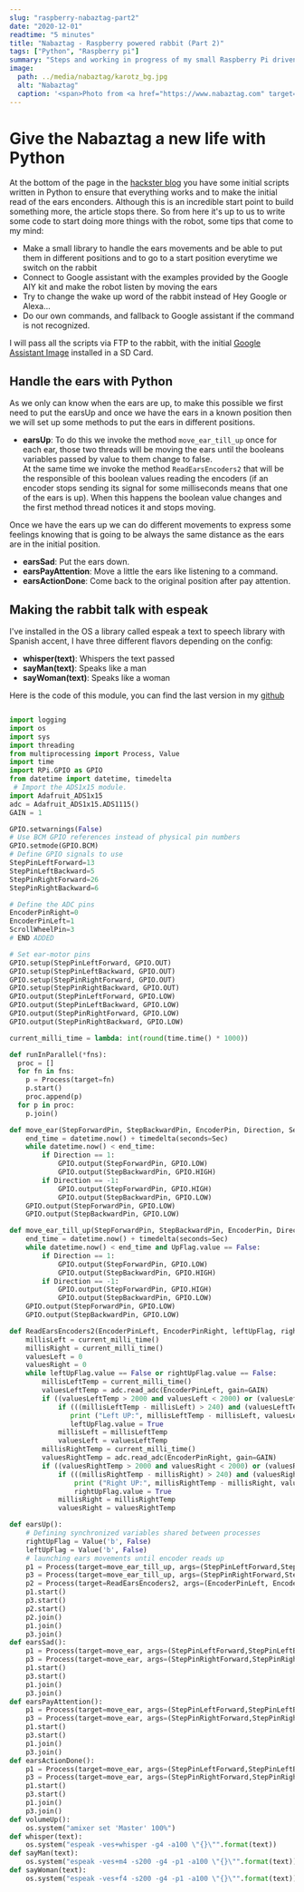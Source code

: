 ```yaml
---
slug: "raspberry-nabaztag-part2"
date: "2020-12-01"
readtime: "5 minutes"
title: "Nabaztag - Raspberry powered rabbit (Part 2)"
tags: ["Python", "Raspberry pi"]
summary: "Steps and working in progress of my small Raspberry Pi driven robot"
image:
  path: ../media/nabaztag/karotz_bg.jpg
  alt: "Nabaztag"
  caption: '<span>Photo from <a href="https://www.nabaztag.com" target="_blank">Nabaztag site</a></span>'
---
```

# Give the Nabaztag a new life with Python
At the bottom of the page in the [hackster blog](https://www.hackster.io/bastiaan-slee/nabaztag-gets-a-new-life-with-google-aiy-e9f2c8) you have some initial scripts written in Python to ensure that everything works and to make the initial read of the ears enconders.
Although this is an incredible start point to build something more, the article stops there. So from here it's up to us to write some code to start doing more things with the robot, some tips that come to my mind: 
* Make a small library to handle the ears movements and be able to put them in different positions and to go to a start position everytime we switch on the rabbit  
* Connect to Google assistant with the examples provided by the Google AIY kit and make the robot listen by moving the ears
* Try to change the wake up word of the rabbit instead of Hey Google or Alexa...
* Do our own commands, and fallback to Google assistant if the command is not recognized.

I will pass all the scripts via FTP to the rabbit, with the initial [Google Assistant Image](https://github.com/google/aiyprojects-raspbian/releases) installed in a SD Card.


## Handle the ears with Python

As we only can know when the ears are up, to make this possible we first need to put the earsUp and once we have the ears in a known position then we will set up some methods to put the ears in different positions.
* **earsUp**: To do this we invoke the method `move_ear_till_up` once for each ear, those two threads will be moving the ears until the booleans variables passed by value to them change to false.  
At the same time we invoke the method `ReadEarsEncoders2` that will be the responsible of this boolean values reading the encoders (if an encoder stops sending its signal for some milliseconds means that one of the ears is up). When this happens the boolean value changes and the first method thread notices it and stops moving.  

Once we have the ears up we can do different movements to express some feelings knowing that is going to be always the same distance as the ears are in the initial position.

* **earsSad**: Put the ears down.
* **earsPayAttention**: Move a little the ears like listening to a command.
* **earsActionDone**: Come back to the original position after pay attention.


## Making the rabbit talk with espeak

I've installed in the OS a library called espeak a text to speech library with Spanish accent, I have three different flavors depending on the config:
* **whisper(text)**: Whispers the text passed
* **sayMan(text)**: Speaks like a man
* **sayWoman(text)**: Speaks like a woman

Here is the code of this module, you can find the last version in my [github](https://github.com/arturogalan/nabaztag/blob/feature/initialCommits/nabaztagActions.py)

```python

import logging
import os
import sys
import threading
from multiprocessing import Process, Value
import time
import RPi.GPIO as GPIO
from datetime import datetime, timedelta
 # Import the ADS1x15 module.
import Adafruit_ADS1x15
adc = Adafruit_ADS1x15.ADS1115()
GAIN = 1

GPIO.setwarnings(False)
# Use BCM GPIO references instead of physical pin numbers
GPIO.setmode(GPIO.BCM)
# Define GPIO signals to use
StepPinLeftForward=13
StepPinLeftBackward=5
StepPinRightForward=26
StepPinRightBackward=6

# Define the ADC pins
EncoderPinRight=0
EncoderPinLeft=1
ScrollWheelPin=3
# END ADDED

# Set ear-motor pins 
GPIO.setup(StepPinLeftForward, GPIO.OUT) 
GPIO.setup(StepPinLeftBackward, GPIO.OUT) 
GPIO.setup(StepPinRightForward, GPIO.OUT) 
GPIO.setup(StepPinRightBackward, GPIO.OUT) 
GPIO.output(StepPinLeftForward, GPIO.LOW) 
GPIO.output(StepPinLeftBackward, GPIO.LOW) 
GPIO.output(StepPinRightForward, GPIO.LOW) 
GPIO.output(StepPinRightBackward, GPIO.LOW) 

current_milli_time = lambda: int(round(time.time() * 1000))

def runInParallel(*fns):
  proc = []
  for fn in fns:
    p = Process(target=fn)
    p.start()
    proc.append(p)
  for p in proc:
    p.join()

def move_ear(StepForwardPin, StepBackwardPin, EncoderPin, Direction, Sec):
    end_time = datetime.now() + timedelta(seconds=Sec)
    while datetime.now() < end_time:
        if Direction == 1:
            GPIO.output(StepForwardPin, GPIO.LOW)
            GPIO.output(StepBackwardPin, GPIO.HIGH)
        if Direction == -1:
            GPIO.output(StepForwardPin, GPIO.HIGH)
            GPIO.output(StepBackwardPin, GPIO.LOW)    
    GPIO.output(StepForwardPin, GPIO.LOW)
    GPIO.output(StepBackwardPin, GPIO.LOW)

def move_ear_till_up(StepForwardPin, StepBackwardPin, EncoderPin, Direction, Sec, UpFlag):
    end_time = datetime.now() + timedelta(seconds=Sec)
    while datetime.now() < end_time and UpFlag.value == False:
        if Direction == 1:
            GPIO.output(StepForwardPin, GPIO.LOW)
            GPIO.output(StepBackwardPin, GPIO.HIGH)
        if Direction == -1:
            GPIO.output(StepForwardPin, GPIO.HIGH)
            GPIO.output(StepBackwardPin, GPIO.LOW)    
    GPIO.output(StepForwardPin, GPIO.LOW)
    GPIO.output(StepBackwardPin, GPIO.LOW)

def ReadEarsEncoders2(EncoderPinLeft, EncoderPinRight, leftUpFlag, rightUpFlag): 
    millisLeft = current_milli_time() 
    millisRight = current_milli_time() 
    valuesLeft = 0 
    valuesRight = 0 
    while leftUpFlag.value == False or rightUpFlag.value == False: 
        millisLeftTemp = current_milli_time() 
        valuesLeftTemp = adc.read_adc(EncoderPinLeft, gain=GAIN) 
        if ((valuesLeftTemp > 2000 and valuesLeft < 2000) or (valuesLeftTemp < 2000 and valuesLeft > 2000)): 
            if (((millisLeftTemp - millisLeft) > 240) and (valuesLeftTemp < 2000)): 
               print ("Left UP:", millisLeftTemp - millisLeft, valuesLeftTemp)
               leftUpFlag.value = True
            millisLeft = millisLeftTemp 
            valuesLeft = valuesLeftTemp 
        millisRightTemp = current_milli_time() 
        valuesRightTemp = adc.read_adc(EncoderPinRight, gain=GAIN)
        if ((valuesRightTemp > 2000 and valuesRight < 2000) or (valuesRightTemp < 2000 and valuesRight > 2000)): 
            if (((millisRightTemp - millisRight) > 240) and (valuesRightTemp < 2000)): 
                print ("Right UP:", millisRightTemp - millisRight, valuesRightTemp)
                rightUpFlag.value = True
            millisRight = millisRightTemp 
            valuesRight = valuesRightTemp   

def earsUp():                
    # Defining synchronized variables shared between processes        
    rightUpFlag = Value('b', False)
    leftUpFlag = Value('b', False)
    # launching ears movements until encoder reads up
    p1 = Process(target=move_ear_till_up, args=(StepPinLeftForward,StepPinLeftBackward,EncoderPinLeft,1,4.55 * 2, leftUpFlag))
    p3 = Process(target=move_ear_till_up, args=(StepPinRightForward,StepPinRightBackward,EncoderPinRight,-1,4.5 * 2, rightUpFlag))
    p2 = Process(target=ReadEarsEncoders2, args=(EncoderPinLeft, EncoderPinRight, leftUpFlag, rightUpFlag)) 
    p1.start()
    p3.start()
    p2.start()
    p2.join()
    p1.join()
    p3.join()
def earsSad():
    p1 = Process(target=move_ear, args=(StepPinLeftForward,StepPinLeftBackward,EncoderPinLeft,1,1.2))
    p3 = Process(target=move_ear, args=(StepPinRightForward,StepPinRightBackward,EncoderPinRight,-1,1.2))
    p1.start()
    p3.start()
    p1.join()
    p3.join()
def earsPayAttention():
    p1 = Process(target=move_ear, args=(StepPinLeftForward,StepPinLeftBackward,EncoderPinLeft,-1,.8))
    p3 = Process(target=move_ear, args=(StepPinRightForward,StepPinRightBackward,EncoderPinRight,1,.8))
    p1.start()
    p3.start()
    p1.join()
    p3.join()  
def earsActionDone():
    p1 = Process(target=move_ear, args=(StepPinLeftForward,StepPinLeftBackward,EncoderPinLeft,1,.8))
    p3 = Process(target=move_ear, args=(StepPinRightForward,StepPinRightBackward,EncoderPinRight,-1,.8))
    p1.start()
    p3.start()
    p1.join()
    p3.join()  
def volumeUp():
    os.system("amixer set 'Master' 100%")
def whisper(text):
    os.system("espeak -ves+whisper -g4 -a100 \"{}\"".format(text))
def sayMan(text):
    os.system("espeak -ves+m4 -s200 -g4 -p1 -a100 \"{}\"".format(text))
def sayWoman(text):
    os.system("espeak -ves+f4 -s200 -g4 -p1 -a100 \"{}\"".format(text))

```
